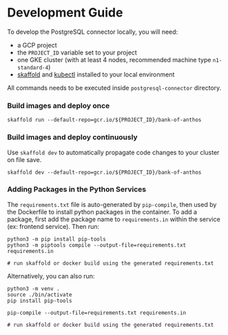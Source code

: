 # Development Guide

To develop the PostgreSQL connector locally, you will need:

- a GCP project
- the `PROJECT_ID` variable set to your project
- one GKE cluster (with at least 4 nodes, recommended machine type `n1-standard-4`)
- [skaffold](https://skaffold.dev/docs/install/) and [kubectl](https://kubernetes.io/docs/tasks/tools/install-kubectl/) installed to your local environment

All commands needs to be executed inside `postgresql-connector` directory.

### Build images and deploy once

```
skaffold run --default-repo=gcr.io/${PROJECT_ID}/bank-of-anthos
```

### Build images and deploy continuously

Use `skaffold dev` to automatically propagate code changes to your cluster on file save.

```
skaffold dev --default-repo=gcr.io/${PROJECT_ID}/bank-of-anthos
```

### Adding Packages in the Python Services

The `requirements.txt` file is auto-generated by `pip-compile`, then used by the Dockerfile to install python packages in the container.
To add a package, first add the package name to `requirements.in` within the service (ex: frontend service).
Then run:

```
python3 -m pip install pip-tools
python3 -m piptools compile --output-file=requirements.txt requirements.in

# run skaffold or docker build using the generated requirements.txt
```

Alternatively, you can also run:

```
python3 -m venv .
source ./bin/activate
pip install pip-tools

pip-compile --output-file=requirements.txt requirements.in

# run skaffold or docker build using the generated requirements.txt